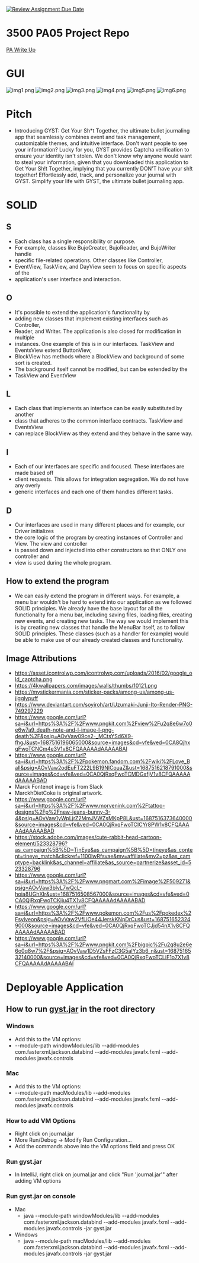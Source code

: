 [![Review Assignment Due Date](https://classroom.github.com/assets/deadline-readme-button-24ddc0f5d75046c5622901739e7c5dd533143b0c8e959d652212380cedb1ea36.svg)](https://classroom.github.com/a/x6ckGcN8)
# 3500 PA05 Project Repo

[PA Write Up](https://markefontenot.notion.site/PA-05-8263d28a81a7473d8372c6579abd6481)

# GUI
![img1.png](screenshots%2Fimg1.png)
![img2.png](screenshots%2Fimg2.png)
![img3.png](screenshots%2Fimg3.png)
![img4.png](screenshots%2Fimg4.png)
![img5.png](screenshots%2Fimg5.png)
![img6.png](screenshots%2Fimg6.png)

# Pitch
- Introducing GYST: Get Your Sh*t Together, the ultimate bullet journaling app 
that seamlessly combines event and task management, customizable themes,
and intuitive interface. Don't want people to see your information?
Lucky for you, GYST provides Captcha verification to ensure your identity isn't stolen.
We don't know why anyone would want to steal your information, given that you
downloaded this application to Get Your Sh!t Together, implying that you currently
DON'T have your sh!t together! Effortlessly add, track, 
and personalize your journal with GYST. Simplify your life with GYST,
the ultimate bullet journaling app.

# SOLID
## S
- Each class has a single responsibility or purpose. 
- For example, classes like BujoCreater, BujoReader, and BujoWriter handle 
- specific file-related operations. Other classes like Controller,
- EventView, TaskView, and DayView seem to focus on specific aspects of the 
- application's user interface and interaction.
## O
- It's possible to extend the application's functionality by 
- adding new classes that implement existing interfaces such as Controller,
- Reader, and Writer. The application is also closed for modification in multiple
- instances. One example of this is in our interfaces. TaskView and EventsView extend ButtonView,
- BlockView has methods where a BlockView and background of some sort is created.
- The background itself cannot be modified, but can be extended by the
- TaskView and EventView
## L
- Each class that implements an interface can be easily substituted by another
- class that adheres to the common interface contracts. TaskView and EventsView
- can replace BlockView as they extend and they behave in the same way.
## I
- Each of our interfaces are specific and focused. These interfaces are made based off
- client requests. This allows for integration segregation. We do not have any overly
- generic interfaces and each one of them handles different tasks.
## D
- Our interfaces are used in many different places and for example, our Driver initializes
- the core logic of the program by creating instances of Controller and View. The view and controller
- is passed down and injected into other constructors so that ONLY one controller and
- view is used during the whole program. 
## How to extend the program
- We can easily extend the program in different ways. For example, a menu bar wouldn't be hard
to extend into our application as we followed SOLID principles. We already have the base
layout for all the functionality for a menu bar, including saving files, loading files,
creating new events, and creating new tasks. The way we would implement this is
by creating new classes that handle the MenuBar itself, as to follow SOLID principles.
These classes (such as a handler for example) would be able to make use of our
already created classes and functionality.
## Image Attributions
- https://asset.icontrolwp.com/icontrolwp.com/uploads/2016/02/google_old_captcha.png
- https://4kwallpapers.com/images/walls/thumbs/10121.png
- https://mystickermania.com/sticker-packs/among-us/among-us-jigglypuff
- https://www.deviantart.com/soyiroh/art/Uzumaki-Junji-Ito-Render-PNG-749297229
- https://www.google.com/url?sa=i&url=https%3A%2F%2Fwww.pngkit.com%2Fview%2Fu2q8e6w7o0e6w7a9_death-note-and-l-image-l-png-death%2F&psig=AOvVaw09ce2-_MCtsYSd6X9-fhgJ&ust=1687516196065000&source=images&cd=vfe&ved=0CA8QjhxqFwoTCNCm4e3V1v8CFQAAAAAdAAAAABAI
- https://www.google.com/url?sa=i&url=https%3A%2F%2Fpokemon.fandom.com%2Fwiki%2FLove_Ball&psig=AOvVaw2odEuFT222L9B19NlCouaZ&ust=1687516218791000&source=images&cd=vfe&ved=0CA0QjRxqFwoTCMDGxfjV1v8CFQAAAAAdAAAAABAD
- Marck Fontenot image is from Slack
- MarckhDietCoke is original artwork.
- https://www.google.com/url?sa=i&url=https%3A%2F%2Fwww.morvenink.com%2Ftattoo-designs%2Fp%2Fnew-jeans-bunny-3-4&psig=AOvVaw1yWpLjrZ2MmJVWZsMKpP8L&ust=1687516373640000&source=images&cd=vfe&ved=0CA0QjRxqFwoTCICYr8PW1v8CFQAAAAAdAAAAABAD
- https://stock.adobe.com/images/cute-rabbit-head-cartoon-element/523328796?as_campaign%5B%5D=TinEye&as_campaign%5B%5D=tineye&as_content=tineye_match&clickref=1100lwRfsvae&mv=affiliate&mv2=pz&as_camptype=backlink&as_channel=affiliate&as_source=partnerize&asset_id=523328796
- https://www.google.com/url?sa=i&url=https%3A%2F%2Fwww.pngmart.com%2Fimage%2F509271&psig=AOvVaw3blvL7wQcL-hoia8UGhXIr&ust=1687516508567000&source=images&cd=vfe&ved=0CA0QjRxqFwoTCKjiu4TX1v8CFQAAAAAdAAAAABAD
- https://www.google.com/url?sa=i&url=https%3A%2F%2Fwww.pokemon.com%2Fus%2Fpokedex%2Fsylveon&psig=AOvVaw2VfLiOe44JerskKNpDrCus&ust=1687516523249000&source=images&cd=vfe&ved=0CA0QjRxqFwoTCJjd54nX1v8CFQAAAAAdAAAAABAD
- https://www.google.com/url?sa=i&url=https%3A%2F%2Fwww.pngkit.com%2Fbigpic%2Fu2q8u2e6e6o0q8w7%2F&psig=AOvVaw1D5VZsFFzC3G5alYz3b6_n&ust=1687516532140000&source=images&cd=vfe&ved=0CA0QjRxqFwoTCLiF1o7X1v8CFQAAAAAdAAAAABAI


# Deployable Application
## How to run [gyst.jar](gyst.jar) in the root directory
### Windows
- Add this to the VM options:
- --module-path windowModules/lib --add-modules com.fasterxml.jackson.databind --add-modules javafx.fxml --add-modules javafx.controls
### Mac
- Add this to the VM options:
- --module-path macModules/lib --add-modules com.fasterxml.jackson.databind --add-modules javafx.fxml --add-modules javafx.controls
### How to add VM Options
- Right click on journal.jar
- More Run/Debug -> Modify Run Configuration...
- Add the commands above into the VM options field and press OK
### Run gyst.jar
- In IntelliJ, right click on journal.jar and click "Run 'journal.jar'" after adding VM options
### Run gyst.jar on console
- Mac
  - java --module-path windowModules/lib --add-modules com.fasterxml.jackson.databind --add-modules javafx.fxml --add-modules javafx.controls -jar gyst.jar
- Windows
  - java --module-path macModules/lib --add-modules com.fasterxml.jackson.databind --add-modules javafx.fxml --add-modules javafx.controls -jar gyst.jar

